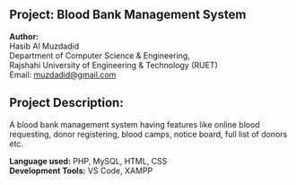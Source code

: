 ## Project: Blood Bank Management System
**Author:** </br>
Hasib Al Muzdadid</br>
Department of Computer Science & Engineering, </br>
Rajshahi University of Engineering & Technology (RUET) </br>
Email: muzdadid@gmail.com

## Project Description:
A blood bank management system having features like online blood requesting, donor registering, blood camps, notice board, full list of donors etc.

**Language used:** PHP, MySQL, HTML, CSS <br/>
**Development Tools:** VS Code, XAMPP
